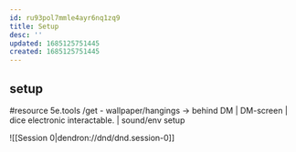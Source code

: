 ```yaml
---
id: ru93pol7mmle4ayr6nq1zq9
title: Setup
desc: ''
updated: 1685125751445
created: 1685125751445
---
```



## setup
#resource 5e.tools
/get - wallpaper/hangings -> behind DM
| DM-screen
| dice electronic interactable.
| sound/env setup

![[Session 0|dendron://dnd/dnd.session-0]]